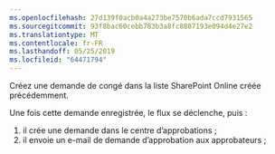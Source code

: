 ```yaml
---
ms.openlocfilehash: 27d139f0acb0a4a273be7570b6ada7ccd7931565
ms.sourcegitcommit: 93f8bac60cebb783b3a8fc8887193e094d4e27e2
ms.translationtype: MT
ms.contentlocale: fr-FR
ms.lasthandoff: 05/25/2019
ms.locfileid: "64471794"
---
```

Créez une demande de congé dans la liste SharePoint Online créée précédemment.

Une fois cette demande enregistrée, le flux se déclenche, puis :

1. il crée une demande dans le centre d’approbations ;
2. il envoie un e-mail de demande d’approbation aux approbateurs ;

